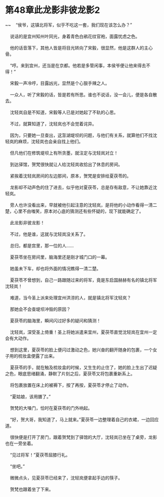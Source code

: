 # 第48章此龙影非彼龙影2
~~&nbsp;&nbsp;&nbsp;&nbsp;“侯爷，这镇北将军，似乎不吃这一套，我们现在该怎么办？”<br><br>&nbsp;&nbsp;&nbsp;&nbsp;说话的是宜州知州叶同光，身着青色白鹇花纹官袍，面露忧虑之色。<br><br>&nbsp;&nbsp;&nbsp;&nbsp;他的话音落下，其他人皆是将目光转向了宋毅，很显然，他是这群人的主心骨。<br><br>&nbsp;&nbsp;&nbsp;&nbsp;“哼。来到宜州，还当是在京都。他若是多管闲事，本侯爷便让他来得去不得！”<br><br>&nbsp;&nbsp;&nbsp;&nbsp;宋毅一声冷哼，目露凶光，显然是个心狠手辣之人。<br><br>&nbsp;&nbsp;&nbsp;&nbsp;一众人，听了宋毅的话，皆是若有所思。谁也不说话，没一会儿，便是各自散去。<br><br>&nbsp;&nbsp;&nbsp;&nbsp;沈轻岚自是不知道，宋毅等人已是对她起了不轨的心思。<br><br>&nbsp;&nbsp;&nbsp;&nbsp;不过，就算知道了，沈轻岚也不会觉着诧异。<br><br>&nbsp;&nbsp;&nbsp;&nbsp;因为，只要她一旦查出，这澎湖堤坝的问题，与他们有关系，就算他们不找沈轻岚的麻烦，沈轻岚也会亲自找上他们。<br><br>&nbsp;&nbsp;&nbsp;&nbsp;但凡他们在修筑堤坝上有所贪墨，就注定与沈轻岚对立！<br><br>&nbsp;&nbsp;&nbsp;&nbsp;到达驿馆，贺梵很快就让人给沈轻岚收拾出了休息的房间。<br><br>&nbsp;&nbsp;&nbsp;&nbsp;紧挨着沈轻岚房间的左边那间，原本，贺梵是安排给夏茯苓的。<br><br>&nbsp;&nbsp;&nbsp;&nbsp;龙影却不动声色的住了进去，似乎他对夏茯苓，总是存有敌意，不让她靠近沈轻岚。<br><br>&nbsp;&nbsp;&nbsp;&nbsp;旁人也许没看出来，早就被他引起注意的沈轻岚，是将他的小动作看得一清二楚，心里不由嗤笑，原本对心底的猜测还有些怀疑的，现下就能确定了。<br><br>&nbsp;&nbsp;&nbsp;&nbsp;此龙影非彼龙影！<br><br>&nbsp;&nbsp;&nbsp;&nbsp;不过，他是谁，这就与沈轻岚没关系了。<br><br>&nbsp;&nbsp;&nbsp;&nbsp;总归，都是宫里，那一位的人……<br><br>&nbsp;&nbsp;&nbsp;&nbsp;夏茯苓坐在房间里，脑海里还是刚才城门口的一幕。<br><br>&nbsp;&nbsp;&nbsp;&nbsp;她虽未下车，却也将外面的情况瞧得一清二楚。<br><br>&nbsp;&nbsp;&nbsp;&nbsp;夏茯苓不曾想到，自己一路跟随过来的将军，竟是东启国赫赫有名的镇北将军沈轻岚！<br><br>&nbsp;&nbsp;&nbsp;&nbsp;难道，当今圣上派来处理宜州洪涝的人，就是镇北将军沈轻岚？<br><br>&nbsp;&nbsp;&nbsp;&nbsp;那她会不会查堤坝冲毁的原因？<br><br>&nbsp;&nbsp;&nbsp;&nbsp;夏茯苓的脑海里，瞬间闪过好多的疑问和猜测！<br><br>&nbsp;&nbsp;&nbsp;&nbsp;沈轻岚，深受圣上倚重！圣上将她派遣来宜州，夏茯苓直觉沈轻岚在宜州一定会有大动作。<br><br>&nbsp;&nbsp;&nbsp;&nbsp;想到这里，夏茯苓的脸上便闪过激动之色，她兴奋的翻开随身的包裹，一个女子用的梳妆盒便露了出来。<br><br>&nbsp;&nbsp;&nbsp;&nbsp;夏茯苓的手，就在触及梳妆盒的时候，又生生的止住了，她的脸上生出了迟疑之色，眼底思绪翻涌，静默了片刻之后，夏茯苓又将包裹重新系上。<br><br>&nbsp;&nbsp;&nbsp;&nbsp;将包裹放置在床上的被褥下，按了再按，夏茯苓才停止了动作。<br><br>&nbsp;&nbsp;&nbsp;&nbsp;“夏姑娘，该用膳了。”<br><br>&nbsp;&nbsp;&nbsp;&nbsp;贺梵的大嗓门，恰时在夏茯苓的门外响起。<br><br>&nbsp;&nbsp;&nbsp;&nbsp;“好，贺大哥，我知道了，马上就来。”夏茯苓一边整理着自己的衣裙，一边回应道。<br><br>&nbsp;&nbsp;&nbsp;&nbsp;很快便是打开了房门，跟着贺梵到了驿馆的大厅，沈轻岚已坐在了桌旁，龙影也在一旁坐着。<br><br>&nbsp;&nbsp;&nbsp;&nbsp;“见过将军！”夏茯苓屈膝行礼。<br><br>&nbsp;&nbsp;&nbsp;&nbsp;“坐吧。”<br><br>&nbsp;&nbsp;&nbsp;&nbsp;微微点头，见夏茯苓已经来了，沈轻岚便拿起手边的筷子。<br><br>&nbsp;&nbsp;&nbsp;&nbsp;贺梵也跟着坐了下来。<br><br>
                    

<script>_fwqdsqadxfw()</script>
<div><script>_dfwf1dw();</script></div>
<div><script>_dfwf1agdw();</script></div>
                